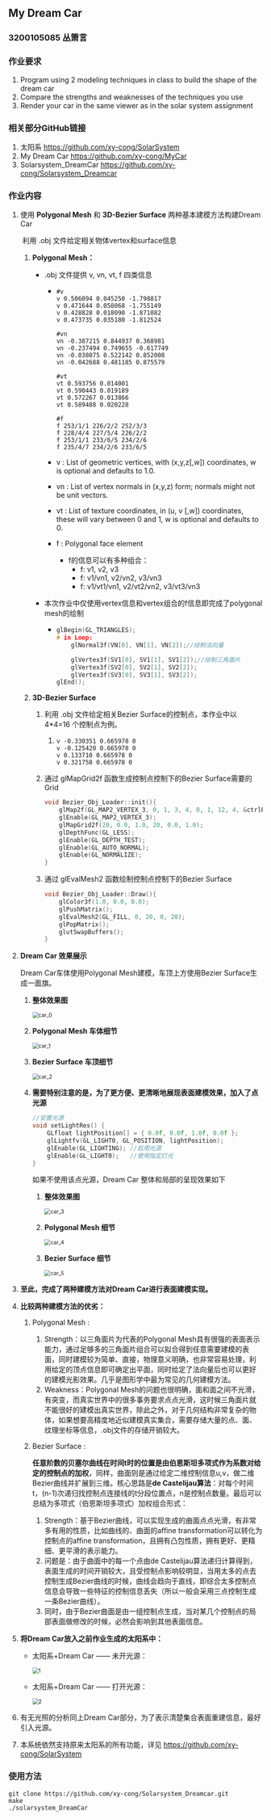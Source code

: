 ## My Dream Car

### 3200105085 丛箫言

### 作业要求

1. Program using 2 modeling techniques in class to build the shape of  the dream car
2. Compare the strengths and weaknesses of the techniques you use
3. Render your car in the same viewer as in the solar system assignment

### 相关部分GitHub链接

1. 太阳系 https://github.com/xy-cong/SolarSystem
2. My Dream Car https://github.com/xy-cong/MyCar
3. Solarsystem_DreamCar https://github.com/xy-cong/Solarsystem_Dreamcar

### 作业内容

1. 使用 **Polygonal Mesh** 和 **3D-Bezier Surface** 两种基本建模方法构建Dream Car

   ​	利用 .obj 文件给定相关物体vertex和surface信息

   1. **Polygonal Mesh：**

      - .obj 文件提供 v, vn, vt, f 四类信息

        - ```
          #v
          v 0.506094 0.045250 -1.798817
          v 0.471644 0.058068 -1.755149
          v 0.428828 0.018090 -1.871082
          v 0.473735 0.035180 -1.812524
          
          #vn
          vn -0.387215 0.844937 0.368981
          vn -0.237494 0.749655 -0.617749
          vn -0.038075 0.522142 0.852008
          vn -0.042688 0.481185 0.875579
          
          #vt
          vt 0.593756 0.014001
          vt 0.590443 0.019189
          vt 0.572267 0.013866
          vt 0.589488 0.020228
          
          #f
          f 253/1/1 226/2/2 252/3/3
          f 228/4/4 227/5/4 226/2/2
          f 253/1/1 233/6/5 234/2/6
          f 235/4/7 234/2/6 233/6/5
          ```

        - v : List of geometric vertices, with (x,y,z[,w]) coordinates, w is optional and defaults to 1.0. 

        - vn : List of vertex normals in (x,y,z) form; normals might not be unit vectors. 

        - vt : List of texture coordinates, in (u, v [,w]) coordinates, these will vary between 0 and 1, w is optional and defaults to 0. 

        - f : Polygonal face element

          - f的信息可以有多种组合：
            - f: v1, v2, v3
            - f: v1/vn1, v2/vn2, v3/vn3
            - f: v1/vt1/vn1, v2/vt2/vn2, v3/vt3/vn3

      - 本次作业中仅使用vertex信息和vertex组合的f信息即完成了polygonal mesh的绘制

        - ```c++
          glBegin(GL_TRIANGLES);
          # in Loop:
              glNormal3f(VN[0], VN[1], VN[2]);//绘制法向量
          
              glVertex3f(SV1[0], SV1[1], SV1[2]);//绘制三角面片
              glVertex3f(SV2[0], SV2[1], SV2[2]);
              glVertex3f(SV3[0], SV3[1], SV3[2]);   
          glEnd();
          ```

   2. **3D-Bezier Surface**    

      1. 利用 .obj 文件给定相关Bezier Surface的控制点，本作业中以 4*4=16 个控制点为例。

         1. ```
            v -0.330351 0.665978 0
            v -0.125420 0.665978 0
            v 0.133710 0.665978 0
            v 0.321758 0.665978 0
            ```

      2. 通过 glMapGrid2f 函数生成控制点控制下的Bezier Surface需要的Grid

         ```c++
         void Bezier_Obj_Loader::init(){
             glMap2f(GL_MAP2_VERTEX_3, 0, 1, 3, 4, 0, 1, 12, 4, &ctrlPoints[0][0][0]);
             glEnable(GL_MAP2_VERTEX_3);
             glMapGrid2f(20, 0.0, 1.0, 20, 0.0, 1.0);
             glDepthFunc(GL_LESS);
             glEnable(GL_DEPTH_TEST);
             glEnable(GL_AUTO_NORMAL);
             glEnable(GL_NORMALIZE);
         }
         ```

      3. 通过 glEvalMesh2 函数绘制控制点控制下的Bezier Surface

         ```c++
         void Bezier_Obj_Loader::Draw(){
             glColor3f(1.0, 0.0, 0.0);
             glPushMatrix();
             glEvalMesh2(GL_FILL, 0, 20, 0, 20);
             glPopMatrix();
             glutSwapBuffers();
         }
         ```

2. **Dream Car 效果展示**

   Dream Car车体使用Polygonal Mesh建模，车顶上方使用Bezier Surface生成一面旗。

   1. **整体效果图**

      <img src="Image/car_0.png" alt="car_0" style="zoom:75%;" />

   2. **Polygonal Mesh 车体细节**

      <img src="Image/car_1.png" alt="car_1" style="zoom:75%;" />

   3. **Bezier Surface 车顶细节**

      <img src="Image/car_2.png" alt="car_2" style="zoom:75%;" />

   4. **需要特别注意的是，为了更方便、更清晰地展现表面建模效果，加入了点光源**

      ```c++
      //安置光源
      void setLightRes() {
          GLfloat lightPosition[] = { 0.0f, 0.0f, 1.0f, 0.0f };
          glLightfv(GL_LIGHT0, GL_POSITION, lightPosition);
          glEnable(GL_LIGHTING); //启用光源
          glEnable(GL_LIGHT0);   //使用指定灯光
      }
      ```

      如果不使用该点光源，Dream Car 整体和局部的呈现效果如下

      1. **整体效果图**

         <img src="Image/car_3.png" alt="car_3" style="zoom:75%;" />

      2. **Polygonal Mesh 细节**

         <img src="Image/car_4.png" alt="car_4" style="zoom:75%;" />

      3. **Bezier Surface 细节**

         <img src="Image/car_5.png" alt="car_5" style="zoom:75%;" />

3. **至此，完成了两种建模方法对Dream Car进行表面建模实现。**

4. **比较两种建模方法的优劣：**

   1. Polygonal Mesh : 

      1. Strength：以三角面片为代表的Polygonal Mesh具有很强的表面表示能力，通过足够多的三角面片组合可以拟合得到任意需要建模的表面，同时建模较为简单、直接，物理意义明确，也非常容易处理，利用给定的顶点信息即可确定出平面，同时给定了法向量后也可以更好的建模光影效果。几乎是图形学中最为常见的几何建模方法。
      2. Weakness：Polygonal Mesh的问题也很明确，面和面之间不光滑，有突变，而真实世界中的很多事务要求点点光滑，这时候三角面片就不能很好的建模出真实世界，除此之外，对于几何结构非常复杂的物体，如果想要高精度地近似建模真实集合，需要存储大量的点、面、纹理坐标等信息，.obj文件的存储开销较大。

   2. Bezier Surface : 

      **任意阶数的贝塞尔曲线在时间t时的位置是由伯恩斯坦多项式作为系数对给定的控制点的加权**，同样，曲面则是通过给定二维控制信息u,v，做二维Bezier曲线并扩展到三维。核心思路是**de Castelijau算法**：对每个时间t，(n-1)次递归找控制点连接线的t分段位置点，n是控制点数量。最后可以总结为多项式（伯恩斯坦多项式）加权组合形式：

      1. Strength：基于Bezier曲线，可以实现生成的曲面点点光滑，有非常多有用的性质，比如曲线的、曲面的affine transformation可以转化为控制点的affine transformation，且拥有凸包性质，拥有更好、更精细、更平滑的表示能力。
      2. 问题是：由于曲面中的每一个点由de Castelijau算法递归计算得到，表面生成的时间开销较大，且受控制点影响较明显，当用太多的点去控制生成Bezier曲线的时候，曲线会趋向于直线，即综合太多控制点信息会导致一些特征的控制信息丢失（所以一般会采用三点控制生成一条Bezier曲线）。
      3. 同时，由于Bezier曲面是由一组控制点生成，当对某几个控制点的局部表面做修改的时候，必然会影响到其他表面信息。

5. **将Dream Car放入之前作业生成的太阳系中：**

   - 太阳系+Dream Car —— 未开光源：

     <img src="Image/1.png" alt="1" style="zoom:75%;" />

   - 太阳系+Dream Car —— 打开光源：

     <img src="Image/2.png" alt="2" style="zoom:75%;" />

6. 有无光照的分析同上Dream Car部分，为了表示清楚集合表面重建信息，最好引入光源。

7. 本系统依然支持原来太阳系的所有功能，详见 https://github.com/xy-cong/SolarSystem



### 使用方法

```
git clone https://github.com/xy-cong/Solarsystem_Dreamcar.git
make
./solarsystem_DreamCar
```

